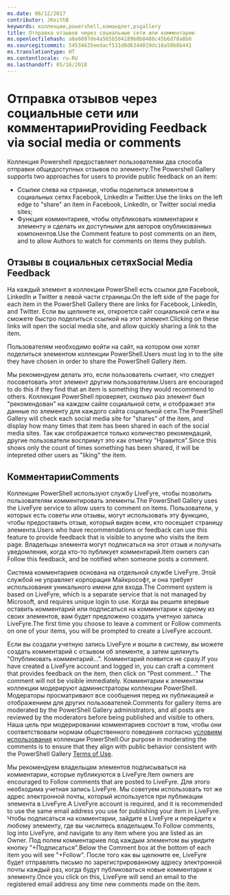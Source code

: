 ```yaml
---
ms.date: 06/12/2017
contributor: JKeithB
keywords: коллекции,powershell,командлет,psgallery
title: Отправка отзывов через социальные сети или комментарии
ms.openlocfilehash: a8e6097de4a565b504189b0b0488c45b6d78a8b6
ms.sourcegitcommit: 54534635eedacf531d8d6344019dc16a50b8b441
ms.translationtype: HT
ms.contentlocale: ru-RU
ms.lasthandoff: 05/16/2018
---
```

# <a name="providing-feedback-via-social-media-or-comments"></a><span data-ttu-id="1d9be-103">Отправка отзывов через социальные сети или комментарии</span><span class="sxs-lookup"><span data-stu-id="1d9be-103">Providing Feedback via social media or comments</span></span>

<span data-ttu-id="1d9be-104">Коллекция Powershell предоставляет пользователям два способа отправки общедоступных отзывов по элементу:</span><span class="sxs-lookup"><span data-stu-id="1d9be-104">The Powershell Gallery supports two approaches for users to provide public feedback on an item:</span></span>

- <span data-ttu-id="1d9be-105">Ссылки слева на странице, чтобы поделиться элементом в социальных сетях Facebook, LinkedIn и Twitter.</span><span class="sxs-lookup"><span data-stu-id="1d9be-105">Use the links on the left edge to "share" an item in Facebook, LinkedIn, or Twitter social media sites;</span></span>
- <span data-ttu-id="1d9be-106">Функция комментариев, чтобы опубликовать комментарии к элементу и сделать их доступными для авторов опубликованных компонентов.</span><span class="sxs-lookup"><span data-stu-id="1d9be-106">Use the Comment feature to post comments on an item, and to allow Authors to watch for comments on items they publish.</span></span>

## <a name="social-media-feedback"></a><span data-ttu-id="1d9be-107">Отзывы в социальных сетях</span><span class="sxs-lookup"><span data-stu-id="1d9be-107">Social Media Feedback</span></span>

<span data-ttu-id="1d9be-108">На каждый элемент в коллекции PowerShell есть ссылки для Facebook, LinkedIn и Twitter в левой части страницы.</span><span class="sxs-lookup"><span data-stu-id="1d9be-108">On the left side of the page for each item in the PowerShell Gallery there are links for Facebook, LinkedIn, and Twitter.</span></span>
<span data-ttu-id="1d9be-109">Если вы щелкнете их, откроется сайт социальной сети и вы сможете быстро поделиться ссылкой на этот элемент.</span><span class="sxs-lookup"><span data-stu-id="1d9be-109">Clicking on these links will open the social media site, and allow quickly sharing a link to the item.</span></span>

<span data-ttu-id="1d9be-110">Пользователям необходимо войти на сайт, на котором они хотят поделиться элементом коллекции PowerShell.</span><span class="sxs-lookup"><span data-stu-id="1d9be-110">Users must log in to the site they have chosen in order to share the PowerShell Gallery item.</span></span>

<span data-ttu-id="1d9be-111">Мы рекомендуем делать это, если пользователь считает, что следует посоветовать этот элемент другим пользователям.</span><span class="sxs-lookup"><span data-stu-id="1d9be-111">Users are encouraged to do this if they find that an item is something they would recommend to others.</span></span>
<span data-ttu-id="1d9be-112">Коллекция PowerShell проверяет, сколько раз элемент был "рекомендован" на каждом сайте социальной сети, и отображает эти данные по элементу для каждого сайта социальной сети.</span><span class="sxs-lookup"><span data-stu-id="1d9be-112">The PowerShell Gallery will check each social media site for "shares" of the item, and display how many times that item has been shared in each of the social media sites.</span></span>
<span data-ttu-id="1d9be-113">Так как отображается только количество рекомендаций, другие пользователи воспримут это как отметку "Нравится".</span><span class="sxs-lookup"><span data-stu-id="1d9be-113">Since this shows only the count of times something has been shared, it will be intepreted other users as "liking" the item.</span></span>


## <a name="comments"></a><span data-ttu-id="1d9be-114">Комментарии</span><span class="sxs-lookup"><span data-stu-id="1d9be-114">Comments</span></span>

<span data-ttu-id="1d9be-115">Коллекции PowerShell используют службу LiveFyre, чтобы позволить пользователям комментировать элементы.</span><span class="sxs-lookup"><span data-stu-id="1d9be-115">The PowerShell Gallery uses the LiveFyre service to allow users to comment on items.</span></span>
<span data-ttu-id="1d9be-116">Пользователи, у которых есть советы или отзывы, могут использовать эту функцию, чтобы предоставить отзыв, который виден всем, кто посещает страницу элемента.</span><span class="sxs-lookup"><span data-stu-id="1d9be-116">Users who have recommendations or feedback can use this feature to provide feedback that is visible to anyone who visits the item page.</span></span>
<span data-ttu-id="1d9be-117">Владельцы элемента могут подписаться на этот отзыв и получать уведомления, когда кто-то публикует комментарий.</span><span class="sxs-lookup"><span data-stu-id="1d9be-117">Item owners can Follow this feedback, and be notified when someone posts a comment.</span></span>

<span data-ttu-id="1d9be-118">Система комментариев основана на отдельной службе LiveFyre. Этой службой не управляет корпорация Майкрософт, и она требует использования уникального имени для входа.</span><span class="sxs-lookup"><span data-stu-id="1d9be-118">The Comment system is based on LiveFyre, which is a separate service that is not managed by Microsoft, and requires unique login to use.</span></span>
<span data-ttu-id="1d9be-119">Когда вы решите впервые оставить комментарий или подписаться на комментарии к одному из своих элементов, вам будет предложено создать учетную запись LiveFyre.</span><span class="sxs-lookup"><span data-stu-id="1d9be-119">The first time you choose to leave a comment or Follow comments on one of your items, you will be prompted to create a LiveFyre account.</span></span>

<span data-ttu-id="1d9be-120">Если вы создали учетную запись LiveFyre и вошли в систему, вы можете создать комментарий с отзывом об элементе, а затем щелкнуть "Опубликовать комментарий...". Комментарий появится не сразу.</span><span class="sxs-lookup"><span data-stu-id="1d9be-120">If you have created a LiveFyre account and logged in, you can craft a comment that provides feedback on the item, then click on "Post comment..." The comment will not be visible immediately.</span></span>
<span data-ttu-id="1d9be-121">Комментарии к элементам коллекции модерируют администраторы коллекции PowerShell. Модераторы просматривают все сообщения перед их публикацией и отображением для других пользователей.</span><span class="sxs-lookup"><span data-stu-id="1d9be-121">Comments for gallery items are moderated by the PowerShell Gallery administrators, and all posts are reviewed by the moderators before being published and visible to others.</span></span>
<span data-ttu-id="1d9be-122">Наша цель при модерировании комментариев состоит в том, чтобы они соответствовали нормам общественного поведения согласно [условиям использования](https://www.powershellgallery.com/policies/Terms) коллекции PowerShell.</span><span class="sxs-lookup"><span data-stu-id="1d9be-122">Our purpose in moderating the comments is to ensure that they align with public behavior consistent with the PowerShell Gallery [Terms of Use](https://www.powershellgallery.com/policies/Terms).</span></span>

<span data-ttu-id="1d9be-123">Мы рекомендуем владельцам элементов подписываться на комментарии, которые публикуются в LiveFyre.</span><span class="sxs-lookup"><span data-stu-id="1d9be-123">Item owners are encouraged to Follow comments that are posted to LiveFyre.</span></span>
<span data-ttu-id="1d9be-124">Для этого необходима учетная запись LiveFyre. Мы советуем использовать тот же адрес электронной почты, который используется при публикации элемента в LiveFyre.</span><span class="sxs-lookup"><span data-stu-id="1d9be-124">A LiveFyre account is required, and it is recommended to use the same email address you use for publishing your item in LiveFyre.</span></span>
<span data-ttu-id="1d9be-125">Чтобы подписаться на комментарии, зайдите в LiveFyre и перейдите к любому элементу, где вы числитесь владельцем.</span><span class="sxs-lookup"><span data-stu-id="1d9be-125">To Follow comments, log into LiveFyre, and navigate to any item where you are listed as an Owner.</span></span>
<span data-ttu-id="1d9be-126">Под полем комментариев под каждым элементом вы увидите кнопку "+Подписаться".</span><span class="sxs-lookup"><span data-stu-id="1d9be-126">Below the Comment box at the bottom of each item you will see "+Follow".</span></span>
<span data-ttu-id="1d9be-127">После того как вы щелкните ее, LiveFyre будет отправлять письмо по зарегистрированному адресу электронной почты каждый раз, когда будут публиковаться новые комментарии к элементу.</span><span class="sxs-lookup"><span data-stu-id="1d9be-127">Once you click on this, LiveFyre will send an email to the registered email address any time new comments made on the item.</span></span>